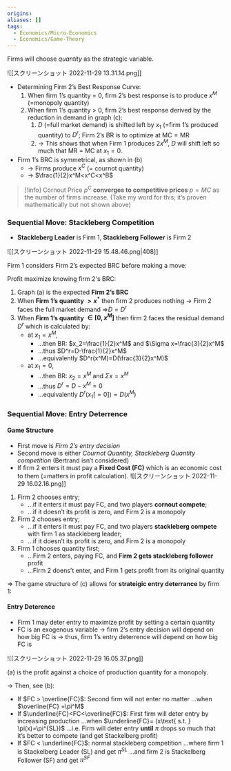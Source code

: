 ```yaml
---
origins: 
aliases: []
tags:
  - Economics/Micro-Economics
  - Economics/Game-Theory
---
```


Firms will choose _quantity_ as the strategic variable.

![[スクリーンショット 2022-11-29 13.31.14.png]]

- Determining Firm 2’s Best Response Curve:
	1. When firm 1’s quantity = 0, firm 2’s best response is to produce $x^M$ (=monopoly quantity)
	2. When firm 1’s quantity > 0, firm 2’s best response derived by the reduction in demand in graph (c):
		1. $D$ (=full market demand) is shifted left by $x_1$ (=firm 1’s produced quantity) to $D^r$; Firm 2’s BR is to optimize at $\text{MC}= \text{MR}$
		2. → This shows that when Firm 1 produces $2x^M$, $D$ will shift left so much that $\text{MR = MC}$ at $x_1=0$.
- Firm 1’s BRC is symmetrical, as shown in (b)
	- → Firms produce $x^C$ (= cournot quantity)
	- → $\frac{1}{2}x^M<x^C<x^B$

> [!info]
 Cornout Price $p^C$ **converges to competitive prices** $p=MC$ as the number of firms increase. (Take my word for this; it’s proven mathematically but not shown above)

### Sequential Move: Stackleberg Competition
- **Stackleberg Leader** is Firm 1, **Stackleberg Follower** is Firm 2

![[スクリーンショット 2022-11-29 15.48.46.png|408]]

Firm 1 considers Firm 2’s expected BRC before making a move:

Profit maximize knowing firm 2's BRC:
1. Graph (a) is the expected **Firm 2’s BRC**
2. When **Firm 1’s quantity $>x^*$** then firm 2 produces nothing
   → Firm 2 faces the full market demand ⇒$D=D^r$
3. When **Firm 1’s quantity $\in [0,x^M]$** then firm 2 faces the residual demand $D^r$ which is calculated by:
	- at $x_1=x^M$,
		- …then BR: $x_2=\frac{1}{2}x^M$ and $\Sigma x=\frac{3}{2}x^M$
		- …thus $D^r=D-\frac{1}{2}x^M$
		- …equivalently $D^r(x^M)=D(\frac{3}{2}x^M)$
	- at $x_1=0$,
		 - …then BR: $x_2=x^M$ and $\Sigma x=x^M$
		 - …thus $D^r=D-x^M=0$
		 - …equivalently $D^r(x_1[=0])=D(x^M)$

### Sequential Move: Entry Deterrence

#### Game Structure

- First move is _Firm 2’s entry decision_
- Second move is either _Cournot Quantity, Stackleberg Quantity competition_ (Bertrand isn’t considered)
- If firm 2 enters it must pay a **Fixed Cost (FC)** which is an economic cost to them (=matters in profit calculation).
  ![[スクリーンショット 2022-11-29 16.02.16.png]]

1. Firm 2 chooses entry;
	- …if it enters it must pay FC, and two players **cornout compete**;
	- …if it doesn’t its profit is zero, and Firm 2 is a monopoly
2. Firm 2 chooses entry;
	- …if it enters it must pay FC, and two players **stackleberg compete** with firm 1 as stackleberg leader;
	- …if it doesn’t its profit is zero, and Firm 2 is a monopoly
3. Firm 1 chooses quantity first;
	- …Firm 2 enters, paying FC, and **Firm 2 gets stackleberg follower** profit
	- …Firm 2 doens’t enter, and Firm 1 gets profit from its original quantity

⇒ The game structure of (c) allows for **strateigic entry deterrance** by firm 1:
#### Entry Deterence

- Firm 1 may deter entry to maximize profit by setting a certain quantity
- FC is an exogenous variable
  → firm 2’s entry decision will depend on how big FC is
  → thus, firm 1’s entry deterrence will depend on how big FC is

![[スクリーンショット 2022-11-29 16.05.37.png]]

(a) is the profit against a choice of production quantity for a monopoly.

→ Then, see (b):

- If $FC > \overline{FC}$: Second firm will not enter no matter
  …when $\overline{FC} =\pi^M$
- If $\underline{FC}<FC<\overline{FC}$: First firm will deter entry by increasing production
  …when $\underline{FC}= (x\text{ s.t. } \pi(x)=\pi^{SL})$
  …i.e. Firm will deter entry **until** $\pi$ drops so much that it’s better to compete (and get Stackelberg profit)
- If $FC < \underline{FC}$: normal stackleberg competition
  …where firm 1 is Stackelberg Leader (SL) and get $\pi^{SL}$
  …and firm 2 is Stackelberg Follower (SF) and get $\pi^{SF}$
